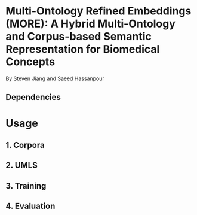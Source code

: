 # Multi-Ontology Refined Embeddings (MORE): A Hybrid Multi-Ontology and Corpus-based Semantic Representation for Biomedical Concepts

By Steven Jiang and Saeed Hassanpour

## Dependencies

# Usage

## 1. Corpora

## 2. UMLS

## 3. Training

## 4. Evaluation